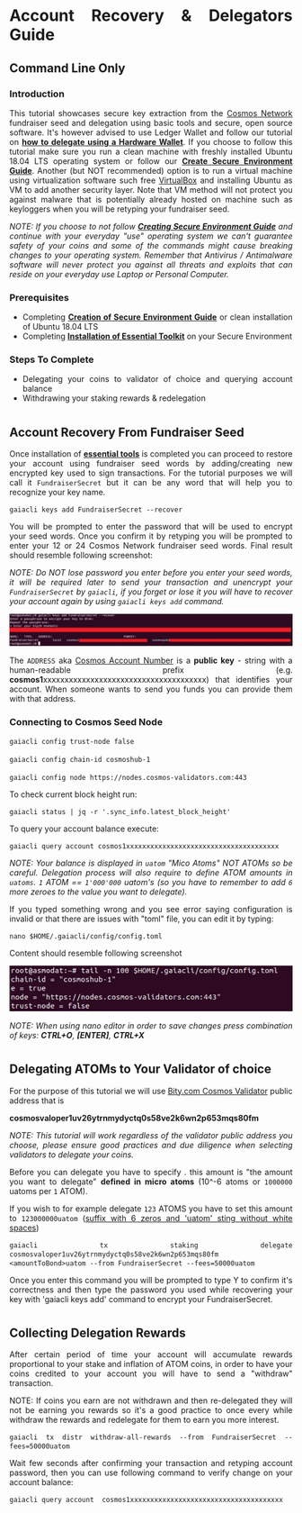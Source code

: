 <div style="text-align: justify">

# Account Recovery & Delegators Guide


## Command Line Only


### Introduction

This tutorial showcases secure key extraction from the [Cosmos Network](https://cosmos.network/) fundraiser seed and delegation using basic tools and secure, open source software. It's however advised to use Ledger Wallet and follow our tutorial on **[how to delegate using a Hardware Wallet](https://github.com/cosmos-validators/Tutorials/blob/master/Secure-Environment.md#creating-secure-environment)**. If you choose to follow this tutorial make sure you run a clean machine with freshly installed Ubuntu 18.04 LTS operating system or follow our **[Create Secure Environment Guide](https://github.com/cosmos-validators/Tutorials/blob/master/Secure-Environment.md#creating-secure-environment)**. Another (but NOT recommended) option is to run a virtual machine using virtualization software such free [VirtualBox](https://www.virtualbox.org/) and installing Ubuntu as VM to add another security layer. Note that VM method will not protect you against malware that is potentially already hosted on machine such as keyloggers when you will be retyping your fundraiser seed.

_NOTE: If you choose to not follow **[Creating Secure Environment Guide](https://github.com/cosmos-validators/Tutorials/blob/master/Secure-Environment.md#creating-secure-environment)** and continue with your everyday "use" operating system we can't guarantee safety of your coins and some of the commands might cause breaking changes to your operating system. Remember that Antivirus / Antimalware software will never protect you against all threats and exploits that can reside on your everyday use Laptop or Personal Computer._


### Prerequisites


*   Completing **[Creation of Secure Environment Guide](https://github.com/cosmos-validators/Tutorials/blob/master/Secure-Environment.md#creating-secure-environment)** or clean installation of Ubuntu 18.04 LTS
*   Completing **[Installation of Essential Toolkit](https://github.com/cosmos-validators/Tutorials/blob/master/Secure-Environment.md#creating-secure-environment)** on your Secure Environment 


### Steps To Complete


*   Delegating your coins to validator of choice and querying account balance
*   Withdrawing your staking rewards & redelegation

#

## Account Recovery From Fundraiser Seed

Once installation of **[essential tools](https://github.com/cosmos-validators/Tutorials/blob/master/Secure-Environment.md#creating-secure-environment)** is completed you can proceed to restore your account using fundraiser seed words by adding/creating new encrypted key used to sign transactions. For the tutorial purposes we will call it `FundraiserSecret` but it can be any word that will help you to recognize your key name.


```
gaiacli keys add FundraiserSecret --recover
```


You will be prompted to enter the password that will be used to encrypt your seed words. Once you confirm it by retyping you will be prompted to enter your 12 or 24 Cosmos Network fundraiser seed words. Final result should resemble following screenshot:

_NOTE: Do NOT lose password you enter before you enter your seed words, it will be required later to send your transaction and unencrypt your `FundraiserSecret` by `gaiacli`, if you forget or lose it you will have to recover your account again by using `gaiacli keys add` command._


![alt_text](images/cli-1.png "image_tooltip")

The `ADDRESS` aka [Cosmos Account Number](https://github.com/cosmos/cosmos-sdk/blob/7f789d2ed342de18f4443ae434f3e43f790f1854/docs/spec/addresses/bech32.md) is a **public key** - string with a human-readable prefix (e.g. **cosmos1**xxxxxxxxxxxxxxxxxxxxxxxxxxxxxxxxxxxxxx) that identifies your account. When someone wants to send you funds you can provide them with that address. 




### Connecting to Cosmos Seed Node


```
gaiacli config trust-node false

gaiacli config chain-id cosmoshub-1

gaiacli config node https://nodes.cosmos-validators.com:443
```


To check current block height run:


```
gaiacli status | jq -r '.sync_info.latest_block_height'
```


To query your account balance execute:


```
gaiacli query account cosmos1xxxxxxxxxxxxxxxxxxxxxxxxxxxxxxxxxxxxxx
```


_NOTE: Your balance is displayed in `uatom` "Mico Atoms" NOT ATOMs so be careful. Delegation process will also require to define ATOM amounts in `uatoms`. `1` ATOM == `1'000'000` uatom's (so you have to remember to add `6` more zeroes to the value you want to delegate)._

If you typed something wrong and you see error saying configuration is invalid or that there are issues with "toml" file, you can edit it by typing:


```
nano $HOME/.gaiacli/config/config.toml
```


Content should resemble following screenshot 


![alt_text](images/cli-2.png "image_tooltip")


_NOTE: When using nano editor in order to save changes press combination of keys: **CTRL+O**, **[ENTER]**, **CTRL+X**_


#

## Delegating ATOMs to Your Validator of choice

For the purpose of this tutorial we will use [Bity.com Cosmos Validator](https://bity.com/products/crypto-staking-services/) public address that is

**cosmosvaloper1uv26ytrnmydyctq0s58ve2k6wn2p653mqs80fm**

_NOTE: This tutorial will work regardless of the validator public address you choose, please ensure good practices and due diligence when selecting validators to delegate your coins._

Before you can delegate you have to specify **<amountToBond>**. this amount is "the amount you want to delegate" **defined in micro atoms** (10^-6 atoms or `1000000` uatoms per `1` ATOM). 

If you wish to for example delegate `123` ATOMS you have to set this amount to `123000000uatom` (<span style="text-decoration:underline;">suffix with 6 zeros and 'uatom' sting without white spaces</span>)


```
gaiacli tx staking delegate cosmosvaloper1uv26ytrnmydyctq0s58ve2k6wn2p653mqs80fm <amountToBond>uatom --from FundraiserSecret --fees=50000uatom
```


Once you enter this command you will be prompted to type Y to confirm it's correctness and then type the password you used while recovering your key with 'gaiacli keys add' command to encrypt your FundraiserSecret.


#

## Collecting Delegation Rewards

After certain period of time your account will accumulate rewards proportional to your stake and inflation of ATOM coins, in order to have your coins credited to your account you will have to send a "withdraw" transaction.

NOTE: If coins you earn are not withdrawn and then re-delegated they will not be earning you rewards so it's a good practice to once every while withdraw the rewards and redelegate for them to earn you more interest.


```
gaiacli tx distr withdraw-all-rewards --from FundraiserSecret --fees=50000uatom
```


Wait few seconds after confirming your transaction and retyping account password, then you can use following command to verify change on your account balance:


```
gaiacli query account  cosmos1xxxxxxxxxxxxxxxxxxxxxxxxxxxxxxxxxxxxxx
```
</div>

